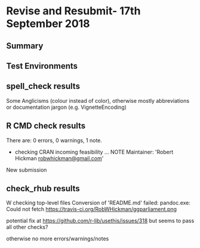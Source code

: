 # Revise and Resubmit- 17th September 2018
## Summary

## Test Environments


## spell_check results

Some Anglicisms (colour instead of color), otherwise mostly abbreviations or documentation jargon (e.g. VignetteEncoding)

## R CMD check results

There are:  0 errors, 0 warnings, 1 note.

* checking CRAN incoming feasibility ... NOTE
Maintainer: 'Robert Hickman <robwhickman@gmail.com>'

New submission

## check_rhub results

W  checking top-level files
   Conversion of 'README.md' failed:
   pandoc.exe: Could not fetch https://travis-ci.org/RobWHickman/ggparliament.png
   
potential fix at https://github.com/r-lib/usethis/issues/318 but seems to pass all other checks?


otherwise no more errors/warnings/notes